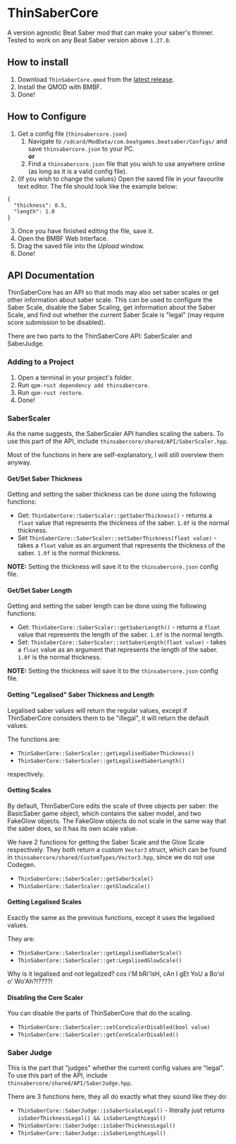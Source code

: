 # ThinSaberCore

A version agnostic Beat Saber mod that can make your saber's thinner.<br>
Tested to work on any Beat Saber version above `1.27.0`.

## How to install
1. Download `ThinSaberCore.qmod` from the [latest release](https://github.com/MillzyDev/bsq-ThinSaberCore/releases/latest).
2. Install the QMOD with BMBF.
3. Done!

## How to Configure
1. Get a config file (`thinsabercore.json`)
   1. Navigate to `/sdcard/ModData/com.beatgames.beatsaber/Configs/` and save `thinsabercore.json` to your PC. <br> **or**
   2. Find a `thinsabercore.json` file that you wish to use anywhere online (as long as it is a valid config file).
2. (If you wish to change the values) Open the saved file in your favourite text editor. The file should look like the example below:
```
{
  "thickness": 0.5,
  "length": 1.0
}
```
3. Once you have finished editing the file, save it.
4. Open the BMBF Web Interface.
5. Drag the saved file into the *Upload* window.
6. Done!

## API Documentation
ThinSaberCore has an API so that mods may also set saber scales or get other information about saber scale.
This can be used to configure the Saber Scale, disable the Saber Scaling, get information about the Saber Scale, and find out whether the current Saber Scale is "legal" (may require score submission to be disabled).

There are two parts to the ThinSaberCore API: SaberScaler and SaberJudge.

### Adding to a Project
1. Open a terminal in your project's folder.
2. Run `qpm-rust dependency add thinsabercore`.
3. Run `qpm-rust restore`.
4. Done!

### SaberScaler
As the name suggests, the SaberScaler API handles scaling the sabers. To use this part of the API, include `thinsabercore/shared/API/SaberScaler.hpp`.

Most of the functions in here are self-explanatory, I will still overview them anyway.

#### Get/Set Saber Thickness
Getting and setting the saber thickness can be done using the following functions:
* Get: `ThinSaberCore::SaberScaler::getSaberThickness()` - returns a `float` value that represents the thickness of the saber. `1.0f` is the normal thickness.
* Set `ThinSaberCore::SaberScaler::setSaberThickness(float value)` - takes a `float` value as an argument that represents the thickness of the saber. `1.0f` is the normal thickness.

**NOTE:** Setting the thickness will save it to the `thinsabercore.json` config file.

#### Get/Set Saber Length
Getting and setting the saber length can be done using the following functions:
* Get: `ThinSaberCore::SaberScaler::getSaberLength()` - returns a `float` value that represents the length of the saber. `1.0f` is the normal length.
* Set: `ThinSaberCore::SaberScaler::setSaberLength(flaot value)` - takes a `float` value as an argument that represents the length of the saber. `1.0f` is the normal thickness.

**NOTE:** Setting the thickness will save it to the `thinsabercore.json` config file.

#### Getting "Legalised" Saber Thickness and Length
Legalised saber values will return the regular values, except if ThinSaberCore considers them to be "illegal", it will return the default values.

The functions are:
* `ThinSaberCore::SaberScaler::getLegalisedSaberThickness()`
* `ThinSaberCore::SaberScaler::getLegalisedSaberLength()`

respectively.

#### Getting Scales
By default, ThinSaberCore edits the scale of three objects per saber: the BasicSaber game object, which contains the saber model, and two FakeGlow objects.
The FakeGlow objects do not scale in the same way that the saber does, so it has its own scale value.

We have 2 functions for getting the Saber Scale and the Glow Scale respectively. They both return a custom `Vector3` struct, which can be found in `thinsabercore/shared/CustomTypes/Vector3.hpp`, since we do not use Codegen.

* `ThinSaberCore::SaberScaler::getSaberScale()`
* `ThinSaberCore::SaberScaler::getGlowScale()`

#### Getting Legalised Scales
Exactly the same as the previous functions, except it uses the legalised values.

They are:
* `ThinSaberCore::SaberScaler::getLegalisedSaberScale()`
* `ThinSaberCore::SaberScaler::get:LegalisedGlowScale()`

Why is it legalised and not legalized? cos i'M bRi'IsH, cAn I gEt YoU a Bo'ol o' Wo'Ah?!????!

#### Disabling the Core Scaler
You can disable the parts of ThinSaberCore that do the scaling.

* `ThinSaberCore::SaberScaler::setCoreScalerDisabled(bool value)`
* `ThinSaberCore::SaberScaler::getCoreScalerDisabled()`

### Saber Judge
This is the part that "judges" whether the current config values are "legal". To use this part of the API, include `thinsabercore/shared/API/SaberJudge.hpp`.

There are 3 functions here, they all do exactly what they sound like they do:
* `ThinSaberCore::SaberJudge::isSaberScaleLegal()` - literally just returns `isSaberThicknessLegal() && isSaberLengthLegal()`
* `ThinSaberCore::SaberJudge::isSaberThicknessLegal()`
* `ThinSaberCore::SaberJudge::isSaberLengthLegal()`